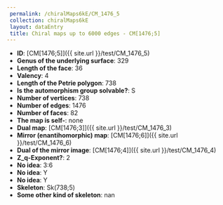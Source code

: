 ```yaml
--- 
 permalink: /chiralMaps6kE/CM_1476_5 
 collection: chiralMaps6kE
 layout: dataEntry
 title: Chiral maps up to 6000 edges - CM[1476;5]
---
```


- **ID**: [CM[1476;5]]({{ site.url }}/test/CM_1476_5)
- **Genus of the underlying surface**: 329
- **Length of the face**: 36
- **Valency**: 4
- **Length of the Petrie polygon**: 738
- **Is the automorphism group solvable?**: S
- **Number of vertices**: 738
- **Number of edges**: 1476
- **Number of faces**: 82
- **The map is self-**: none
- **Dual map**: [CM[1476;3]]({{ site.url }}/test/CM_1476_3)
- **Mirror (enantihomorphic) map**: [CM[1476;6]]({{ site.url }}/test/CM_1476_6)
- **Dual of the mirror image**: [CM[1476;4]]({{ site.url }}/test/CM_1476_4)
- **Z_q-Exponent?**: 2
- **No idea**:  3:6
- **No idea**: Y
- **No idea**: Y
- **Skeleton**: Sk(738;5)
- **Some other kind of skeleton**: nan
